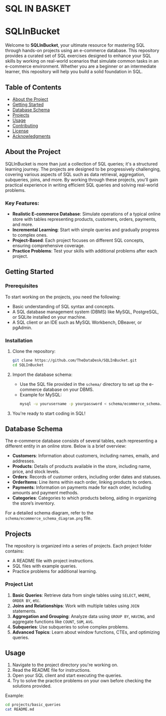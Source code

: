 # SQL IN BASKET 

# SQLInBucket

Welcome to **SQLInBucket**, your ultimate resource for mastering SQL through hands-on projects using an e-commerce database. This repository provides a curated set of SQL exercises designed to enhance your SQL skills by working on real-world scenarios that simulate common tasks in an e-commerce environment. Whether you are a beginner or an intermediate learner, this repository will help you build a solid foundation in SQL.

## Table of Contents

- [About the Project](#about-the-project)
- [Getting Started](#getting-started)
- [Database Schema](#database-schema)
- [Projects](#projects)
- [Usage](#usage)
- [Contributing](#contributing)
- [License](#license)
- [Acknowledgments](#acknowledgments)

## About the Project

SQLInBucket is more than just a collection of SQL queries; it's a structured learning journey. The projects are designed to be progressively challenging, covering various aspects of SQL such as data retrieval, aggregation, subqueries, joins, and more. By working through these projects, you'll gain practical experience in writing efficient SQL queries and solving real-world problems.

### Key Features:
- **Realistic E-commerce Database**: Simulate operations of a typical online store with tables representing products, customers, orders, payments, and more.
- **Incremental Learning**: Start with simple queries and gradually progress to complex ones.
- **Project-Based**: Each project focuses on different SQL concepts, ensuring comprehensive coverage.
- **Practice Problems**: Test your skills with additional problems after each project.

## Getting Started

### Prerequisites

To start working on the projects, you need the following:

- Basic understanding of SQL syntax and concepts.
- A SQL database management system (DBMS) like MySQL, PostgreSQL, or SQLite installed on your machine.
- A SQL client or an IDE such as MySQL Workbench, DBeaver, or pgAdmin.

### Installation

1. Clone the repository:
    ```bash
    git clone https://github.com/TheDataDesk/SQLInBucket.git
    cd SQLInBucket
    ```

2. Import the database schema:
   - Use the SQL file provided in the `schema/` directory to set up the e-commerce database on your DBMS.
   - Example for MySQL:
     ```bash
     mysql -u yourusername -p yourpassword < schema/ecommerce_schema.sql
     ```

3. You're ready to start coding in SQL!

## Database Schema

The e-commerce database consists of several tables, each representing a different entity in an online store. Below is a brief overview:

- **Customers**: Information about customers, including names, emails, and addresses.
- **Products**: Details of products available in the store, including name, price, and stock levels.
- **Orders**: Records of customer orders, including order dates and statuses.
- **OrderItems**: Line items within each order, linking products to orders.
- **Payments**: Information on payments made for each order, including amounts and payment methods.
- **Categories**: Categories to which products belong, aiding in organizing the store’s inventory.

For a detailed schema diagram, refer to the `schema/ecommerce_schema_diagram.png` file.

## Projects

The repository is organized into a series of projects. Each project folder contains:

- A README file with project instructions.
- SQL files with example queries.
- Practice problems for additional learning.

### Project List

1. **Basic Queries**: Retrieve data from single tables using `SELECT`, `WHERE`, `ORDER BY`, etc.
2. **Joins and Relationships**: Work with multiple tables using `JOIN` statements.
3. **Aggregation and Grouping**: Analyze data using `GROUP BY`, `HAVING`, and aggregate functions like `COUNT`, `SUM`, `AVG`.
4. **Subqueries**: Use subqueries to solve complex problems.
5. **Advanced Topics**: Learn about window functions, CTEs, and optimizing queries.

## Usage

1. Navigate to the project directory you're working on.
2. Read the README file for instructions.
3. Open your SQL client and start executing the queries.
4. Try to solve the practice problems on your own before checking the solutions provided.

Example:
```bash
cd projects/basic_queries
cat README.md
